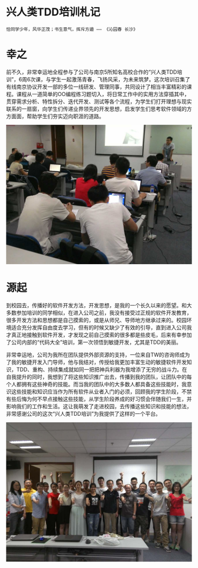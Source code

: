 兴人类TDD培训札记
=================

```
恰同学少年，风华正茂；书生意气，挥斥方遒 —— 《沁园春 长沙》
```
# 幸之
前不久，非常幸运地全程参与了公司与南京5所知名高校合作的“兴人类TDD培训”，6周6次课，与学生一起激荡青春，飞扬风采，为未来筑梦。这次培训召集了有线南京协议开发一部的多位一线研发、管理同事，共同设计了相当丰富精彩的课程。课程从一道简单的OO编程练习题切入，将日常工作中的实用方法穿插其中，贯穿需求分析、特性拆分、迭代开发、测试等各个流程，为学生们打开理想与现实联系的一扇窗，向学生们传递业界领先的开发思想，启发学生们思考软件领域的方方面面，帮助学生们夯实迈向职涯的道路。

![img=onclass](https://github.com/hxfirefox/blog/blob/master/team/res/1614314764.jpg)

# 源起
到校园去，传播好的软件开发方法，开发思想，是我的一个长久以来的愿望。和大多数参加培训的同学相似，在进入公司之前，我没有接受过正规的软件开发教育，很多开发方法和思想都是自己摸索的，或是从师兄、导师地方继承过来的。校园环境适合充分发挥自由度去学习，但有的时候又缺少了有效的引导，直到进入公司我才真正地接触到软件开发，才发现之前自己摸索的很多都是些皮毛，后来有幸参加了公司内部的“代码大全”培训，第一次领悟到敏捷开发，尤其是TDD的美丽。

非常幸运地，公司为我所在团队提供外部资源的支持，一位来自TW的咨询师成为了我的敏捷开发入门导师，他与我结对，传授给我更加丰富生动的敏捷软件开发知识，TDD、重构、持续集成就如同一把把神兵利器为我增添了无穷的战斗力。在自我提升的同时，我想到了将这些知识推广出去，传播到我的团队，让团队中的每个人都拥有这些神奇的技能。而当我的团队中的大多数人都具备这些技能时，我意识这些技能和知识应当作为所有软件从业者入门的必须，回顾我的学生阶段，不禁有些后悔为何不早点接触这些技能，从学生阶段养成的好习惯会伴随我们一生，并影响我们的工作和生活。这让我萌发了走进校园，去传播这些知识和技能的想法，非常感谢公司的这次“兴人类TDD培训”为我提供了这样的一个平台。

![img=all](https://github.com/hxfirefox/blog/blob/master/team/res/416489934.jpg)
